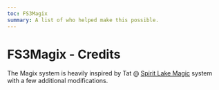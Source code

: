 ```yaml
---
toc: FS3Magix
summary: A list of who helped make this possible.
---
```

# FS3Magix - Credits

The Magix system is heavily inspired by Tat @ [Spirit Lake Magic](https://spiritlakemu.com/) system with a few additional modifications.
